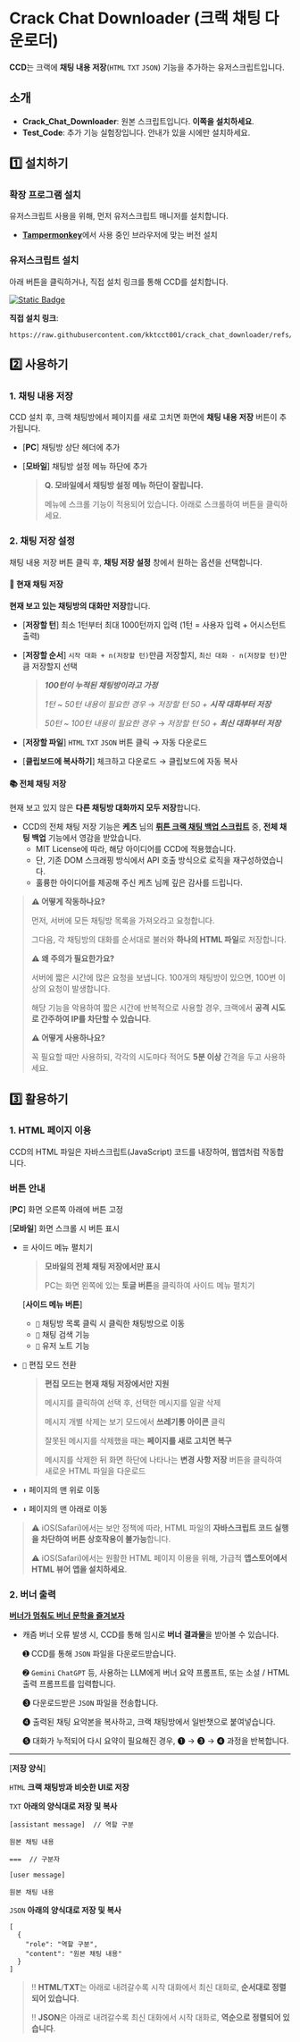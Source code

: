 # **Crack Chat Downloader (크랙 채팅 다운로더)**

**CCD**는 크랙에 **채팅 내용 저장**(`HTML` `TXT` `JSON`) 기능을 추가하는 유저스크립트입니다.

## 소개

  - **Crack_Chat_Downloader**: 원본 스크립트입니다. **이쪽을 설치하세요**.
  - **Test_Code**: 추가 기능 실험장입니다. 안내가 있을 시에만 설치하세요.

## 1️⃣ 설치하기

### 확장 프로그램 설치

유저스크립트 사용을 위해, 먼저 유저스크립트 매니저를 설치합니다.

  -   [**Tampermonkey**](https://www.tampermonkey.net/)에서 사용 중인 브라우저에 맞는 버전 설치

### 유저스크립트 설치
아래 버튼을 클릭하거나, 직접 설치 링크를 통해 CCD를 설치합니다.

[![Static Badge](https://img.shields.io/badge/%E2%9A%99%EF%B8%8F%20INSTALL-crack_chat_downloader-blue?style=for-the-badge)](https://github.com/kktcct001/crack_chat_downloader/raw/refs/heads/main/Crack_Chat_Downloader.user.js)

**직접 설치 링크**:

```
https://raw.githubusercontent.com/kktcct001/crack_chat_downloader/refs/heads/main/Crack_Chat_Downloader.user.js
```

## 2️⃣ 사용하기

### 1. 채팅 내용 저장

CCD 설치 후, 크랙 채팅방에서 페이지를 새로 고치면 화면에 **채팅 내용 저장** 버튼이 추가됩니다.

- [**PC**] 채팅방 상단 헤더에 추가
- [**모바일**] 채팅방 설정 메뉴 하단에 추가

    > **Q. 모바일에서 채팅방 설정 메뉴 하단이 잘립니다.**
    >
    > 메뉴에 스크롤 기능이 적용되어 있습니다. 아래로 스크롤하여 버튼을 클릭하세요.

### 2. 채팅 저장 설정

채팅 내용 저장 버튼 클릭 후, **채팅 저장 설정** 창에서 원하는 옵션을 선택합니다.

#### 📘 현재 채팅 저장

**현재 보고 있는 채팅방의 대화만 저장**합니다.

  -  [**저장할 턴**] 최소 1턴부터 최대 1000턴까지 입력 (1턴 = 사용자 입력 + 어시스턴트 출력)
  -  [**저장할 순서**] `시작 대화 + n(저장할 턴)`만큼 저장할지, `최신 대화 - n(저장할 턴)`만큼 저장할지 선택
  
     > ***100턴이 누적된 채팅방이라고 가정***
     >
     > *1턴 ~ 50턴 내용이 필요한 경우* → *저장할 턴 50 + **시작 대화부터 저장***
     >
     > *50턴 ~ 100턴 내용이 필요한 경우* → *저장할 턴 50 + **최신 대화부터 저장*** 
       
  -  [**저장할 파일**]  `HTML` `TXT` `JSON` 버튼 클릭 → 자동 다운로드
  -  [**클립보드에 복사하기**]  체크하고 다운로드 → 클립보드에 자동 복사

#### 📚 전체 채팅 저장

현재 보고 있지 않은 **다른 채팅방 대화까지 모두 저장**합니다. 

- CCD의 전체 채팅 저장 기능은 **케츠** 님의 [**뤼튼 크랙 채팅 백업 스크립트**](https://github.com/tincansimagine/crack_backup) 중, **전체 채팅 백업** 기능에서 영감을 받았습니다.
  - MIT License에 따라, 해당 아이디어를 CCD에 적용했습니다.
  - 단, 기존 DOM 스크래핑 방식에서 API 호출 방식으로 로직을 재구성하였습니다.
  - 훌륭한 아이디어를 제공해 주신 케츠 님께 깊은 감사를 드립니다.

> **⚠ 어떻게 작동하나요?**
>
> 먼저, 서버에 모든 채팅방 목록을 가져오라고 요청합니다.
>
> 그다음, 각 채팅방의 대화를 순서대로 불러와 **하나의 HTML 파일**로 저장합니다.
>
> **⚠ 왜 주의가 필요한가요?**
>
> 서버에 짧은 시간에 많은 요청을 보냅니다. 100개의 채팅방이 있으면, 100번 이상의 요청이 발생합니다.
> 
> 해당 기능을 악용하여 짧은 시간에 반복적으로 사용할 경우, 크랙에서 **공격 시도로 간주하여 IP를 차단할 수 있습니다**.
>
> **⚠ 어떻게 사용하나요?**
>
> 꼭 필요할 때만 사용하되, 각각의 시도마다 적어도 **5분 이상** 간격을 두고 사용하세요.

## 3️⃣ 활용하기

### 1. HTML 페이지 이용

CCD의 HTML 파일은 자바스크립트(JavaScript) 코드를 내장하여, 웹앱처럼 작동합니다.

### 버튼 안내
  
[**PC**] 화면 오른쪽 아래에 버튼 고정

[**모바일**] 화면 스크롤 시 버튼 표시

- `☰` 사이드 메뉴 펼치기

    > **모바일의 전체 채팅 저장에서만 표시**
    > 
    > PC는 화면 왼쪽에 있는 **토글 버튼**을 클릭하여 사이드 메뉴 펼치기

  [**사이드 메뉴 버튼**]
  
    - `🧾` 채팅방 목록 클릭 시 클릭한 채팅방으로 이동
    - `🔎` 채팅 검색 기능
    - `📒` 유저 노트 기능
      
- `📝` 편집 모드 전환

   > **편집 모드는 현재 채팅 저장에서만 지원**
   > 
   > 메시지를 클릭하여 선택 후, 선택한 메시지를 일괄 삭제
   > 
   > 메시지 개별 삭제는 보기 모드에서 **쓰레기통 아이콘** 클릭
   > 
   > 잘못된 메시지를 삭제했을 때는 **페이지를 새로 고치면 복구**
   >
   > 메시지를 삭제한 뒤 화면 하단에 나타나는 **변경 사항 저장** 버튼을 클릭하여 새로운 HTML 파일을 다운로드

- `⬆️` 페이지의 맨 위로 이동
- `⬇️` 페이지의 맨 아래로 이동


> ⚠ iOS(Safari)에서는 보안 정책에 따라, HTML 파일의 **자바스크립트 코드 실행을 차단하여 버튼 상호작용이 불가능**합니다.
>
> ⚠ iOS(Safari)에서는 원활한 HTML 페이지 이용을 위해, 가급적 **앱스토어에서 HTML 뷰어 앱을 설치하세요**.

### 2. 버너 출력

[**버너가 멈춰도 버너 문학을 즐겨보자**](https://gall.dcinside.com/mini/board/view/?id=wrtnw&no=85829&exception_mode=recommend&page=1)

- 캐즘 버너 오류 발생 시, CCD를 통해 임시로 **버너 결과물**을 받아볼 수 있습니다.
  
    ➊  CCD를 통해 `JSON` 파일을 다운로드받습니다.
  
    ➋  `Gemini` `ChatGPT` 등, 사용하는 LLM에게 버너 요약 프롬프트, 또는 소설 / HTML 출력 프롬프트를 입력합니다.
  
    ➌  다운로드받은 `JSON` 파일을 전송합니다.
       
    ➍  출력된 채팅 요약본을 복사하고, 크랙 채팅방에서 일반챗으로 붙여넣습니다.

    ➎  대화가 누적되어 다시 요약이 필요해진 경우, ➊ → ➌ → ➍ 과정을 반복합니다.
  
 ---
 
[**저장 양식**]

  `HTML` **크랙 채팅방과 비슷한 UI로 저장**
     
  `TXT` **아래의 양식대로 저장 및 복사**
     
  ```
  [assistant message]  // 역할 구분

  원본 채팅 내용

  ===  // 구분자

  [user message]

  원본 채팅 내용
  ```
     
  `JSON` **아래의 양식대로 저장 및 복사**
     
  ```
  [
    {
      "role": "역할 구분",
      "content": "원본 채팅 내용"
    }
  ]
   ```
     
> ‼︎  **HTML**/**TXT**는 아래로 내려갈수록 시작 대화에서 최신 대화로, **순서대로 정렬되어 있습니다**.
> 
> ‼︎  **JSON**은 아래로 내려갈수록 최신 대화에서 시작 대화로, **역순으로 정렬되어 있습니다**.
